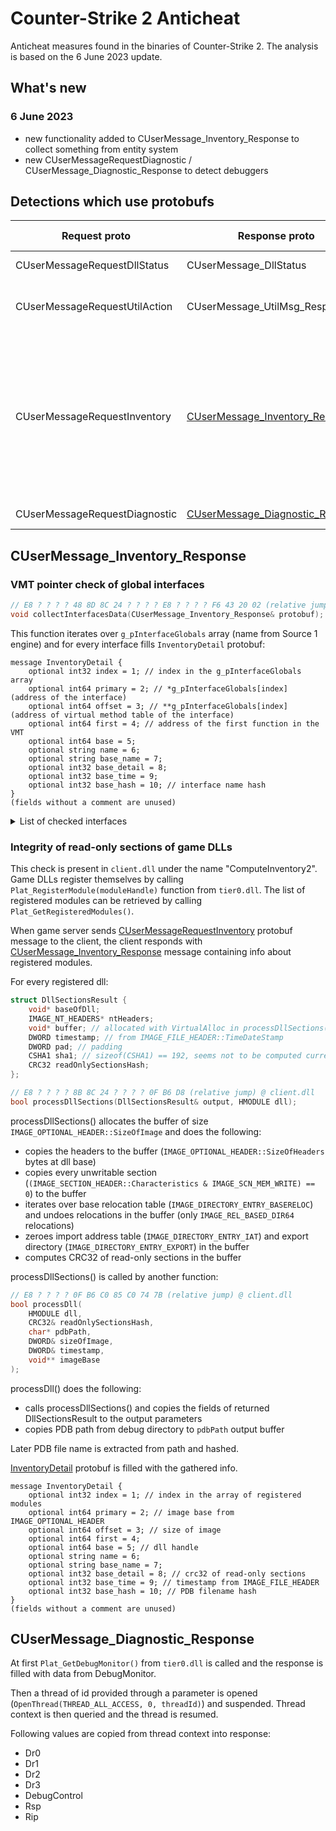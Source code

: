 # Counter-Strike 2 Anticheat

Anticheat measures found in the binaries of Counter-Strike 2.
The analysis is based on the 6 June 2023 update.

## What's new

### 6 June 2023

- new functionality added to CUserMessage_Inventory_Response to collect something from entity system
- new CUserMessageRequestDiagnostic / CUserMessage_Diagnostic_Response to detect debuggers

## Detections which use protobufs

| Request proto | Response proto | What is does |
| --- | --- | --- |
| CUserMessageRequestDllStatus | CUserMessage_DllStatus | Trusted Mode |
| CUserMessageRequestUtilAction | CUserMessage_UtilMsg_Response | Checks ConVars for unathorized modifications |
| CUserMessageRequestInventory | [CUserMessage_Inventory_Response](#cusermessage_inventory_response) | Checks VMT pointers of global interfaces, checks if read-only sections of game DLLs were modified, checks something in entity system
| CUserMessageRequestDiagnostic | [CUserMessage_Diagnostic_Response](#cusermessage_diagnostic_response) | Debugger detection |

## CUserMessage_Inventory_Response

### **VMT pointer check of global interfaces**

```cpp
// E8 ? ? ? ? 48 8D 8C 24 ? ? ? ? E8 ? ? ? ? F6 43 20 02 (relative jump) @ client.dll
void collectInterfacesData(CUserMessage_Inventory_Response& protobuf);
```

This function iterates over `g_pInterfaceGlobals` array (name from Source 1 engine) and for every interface fills `InventoryDetail` protobuf:

```text
message InventoryDetail {
    optional int32 index = 1; // index in the g_pInterfaceGlobals array
    optional int64 primary = 2; // *g_pInterfaceGlobals[index] (address of the interface)
    optional int64 offset = 3; // **g_pInterfaceGlobals[index] (address of virtual method table of the interface)
    optional int64 first = 4; // address of the first function in the VMT
    optional int64 base = 5;
    optional string name = 6;
    optional string base_name = 7;
    optional int32 base_detail = 8;
    optional int32 base_time = 9;
    optional int32 base_hash = 10; // interface name hash
}
(fields without a comment are unused)
```

<details>
<summary>List of checked interfaces</summary>

```text
VApplication001
VEngineCvar007
VStringTokenSystem001
TestScriptMgr001
VProcessUtils002
VFileSystem017
VAsyncFileSystem2_001
ResourceSystem013
ResourceManifestRegistry001
ResourceHandleUtils001
SchemaSystem_001
ResourceCompilerSystem001
VMaterialSystem2_001
PostProcessingSystem_001
InputSystemVersion001
InputStackSystemVersion001
RenderDeviceMgr001
RenderUtils_001
SoundSystem001
SoundOpSystemEdit001
SoundOpSystem001
SteamAudio001
VP4003
Localize_001
VMediaFoundation001
VAvi001
VBik001
MeshSystem001
MeshUtils001
RenderDevice003
VRenderDeviceSetupV001
RenderHardwareConfig002
SceneSystem_002
SceneUtils_001
WorldRendererMgr001
AssetSystem001
AssetSystemTest001
ParticleSystemMgr003
VScriptManager010
PropertyEditorSystem_001
MATCHFRAMEWORK_001
Source2V8System001
PanoramaUIEngine001
PanoramaUIClient001
PanoramaTextServices001
ToolFramework2_002
PhysicsBuilderMgr001
VisBuilder_001
BakedLODBuilderMgr001
HelpSystem_001
ToolSceneNodeFactory_001
EconItemToolModel_001
SchemaTestExternal_Two_001
SchemaTestExternal_One_001
AnimationSystem_001
AnimationSystemUtils_001
HammerMapLoader001
MaterialUtils_001
FontManager_001
TextLayout_001
AssetPreviewSystem_001
AssetBrowserSystem_001
AssetRenameSystem_001
VConComm001
MODEL_PROCESSING_SERVICES_INTERFACE_001
NetworkSystemVersion001
NetworkMessagesVersion001
FlattenedSerializersVersion001
SerializedEntitiesVersion001
DemoUpconverterVersion001
Source2Client002
Source2ClientUI001
Source2ClientPrediction001
Source2Server001
Source2Host001
Source2GameClients001
Source2GameEntities001
EngineServiceMgr001
HostStateMgr001
NetworkService_001
NetworkClientService_001
NetworkP2PService_001
NetworkServerService_001
ToolService_001
RenderService_001
StatsService_001
VProfService_001
InputService_001
MapListService_001
GameUIService_001
SoundService_001
BenchmarkService001
KeyValueCache001
GameResourceServiceClientV001
GameResourceServiceServerV001
Source2EngineToClient001
Source2EngineToServer001
Source2EngineToServerStringTable001
Source2EngineToClientStringTable001
VPhysics2_Interface_001
VPhysics2_Handle_Interface_001
ModelDocUtils001
AnimGraphEditorUtils001
MODEL_PROCESSING_SCRIPT_INTERFACE_001
EXPORTSYSTEM_INTERFACE_VERSION_001
NavSystem001
```

</details>

### **Integrity of read-only sections of game DLLs**

This check is present in `client.dll` under the name "ComputeInventory2".
Game DLLs register themselves by calling `Plat_RegisterModule(moduleHandle)` function from `tier0.dll`. The list of registered modules can be retrieved by calling `Plat_GetRegisteredModules()`.

When game server sends [CUserMessageRequestInventory](https://github.com/SteamDatabase/GameTracking-CSGO/blob/49680faef0fbccdead5803e3d559e6a36372ac8f/Protobufs/usermessages.proto#L631-L635) protobuf message to the client, the client responds with [CUserMessage_Inventory_Response](https://github.com/SteamDatabase/GameTracking-CSGO/blob/49680faef0fbccdead5803e3d559e6a36372ac8f/Protobufs/usermessages.proto#L637-L662) message containing info about registered modules.

For every registered dll:

```cpp
struct DllSectionsResult {
    void* baseOfDll;
    IMAGE_NT_HEADERS* ntHeaders;
    void* buffer; // allocated with VirtualAlloc in processDllSections()
    DWORD timestamp; // from IMAGE_FILE_HEADER::TimeDateStamp
    DWORD pad; // padding
    CSHA1 sha1; // sizeof(CSHA1) == 192, seems not to be computed currently
    CRC32 readOnlySectionsHash;
};

// E8 ? ? ? ? 8B 8C 24 ? ? ? ? 0F B6 D8 (relative jump) @ client.dll
bool processDllSections(DllSectionsResult& output, HMODULE dll);
```

processDllSections() allocates the buffer of size `IMAGE_OPTIONAL_HEADER::SizeOfImage` and does the following:

- copies the headers to the buffer (`IMAGE_OPTIONAL_HEADER::SizeOfHeaders` bytes at dll base)
- copies every unwritable section (`(IMAGE_SECTION_HEADER::Characteristics & IMAGE_SCN_MEM_WRITE) == 0`) to the buffer
- iterates over base relocation table (`IMAGE_DIRECTORY_ENTRY_BASERELOC`) and undoes relocations in the buffer (only `IMAGE_REL_BASED_DIR64` relocations)
- zeroes import address table (`IMAGE_DIRECTORY_ENTRY_IAT`) and export directory (`IMAGE_DIRECTORY_ENTRY_EXPORT`) in the buffer
- computes CRC32 of read-only sections in the buffer

processDllSections() is called by another function:

```cpp
// E8 ? ? ? ? 0F B6 C0 85 C0 74 7B (relative jump) @ client.dll
bool processDll(
    HMODULE dll,
    CRC32& readOnlySectionsHash,
    char* pdbPath,
    DWORD& sizeOfImage,
    DWORD& timestamp,
    void** imageBase
);
```

processDll() does the following:

- calls processDllSections() and copies the fields of returned DllSectionsResult to the output parameters
- copies PDB path from debug directory to `pdbPath` output buffer

Later PDB file name is extracted from path and hashed.

[InventoryDetail](https://github.com/SteamDatabase/GameTracking-CSGO/blob/49680faef0fbccdead5803e3d559e6a36372ac8f/Protobufs/usermessages.proto#L638-L649) protobuf is filled with the gathered info.

```text
message InventoryDetail {
    optional int32 index = 1; // index in the array of registered modules
    optional int64 primary = 2; // image base from IMAGE_OPTIONAL_HEADER
    optional int64 offset = 3; // size of image
    optional int64 first = 4;
    optional int64 base = 5; // dll handle
    optional string name = 6;
    optional string base_name = 7;
    optional int32 base_detail = 8; // crc32 of read-only sections
    optional int32 base_time = 9; // timestamp from IMAGE_FILE_HEADER
    optional int32 base_hash = 10; // PDB filename hash
}
(fields without a comment are unused)
```

## CUserMessage_Diagnostic_Response

At first `Plat_GetDebugMonitor()` from `tier0.dll` is called and the response is filled with data from DebugMonitor.

Then a thread of id provided through a parameter is opened (`OpenThread(THREAD_ALL_ACCESS, 0, threadId)`) and suspended.
Thread context is then queried and the thread is resumed.

Following values are copied from thread context into response:

- Dr0
- Dr1
- Dr2
- Dr3
- DebugControl
- Rsp
- Rip
